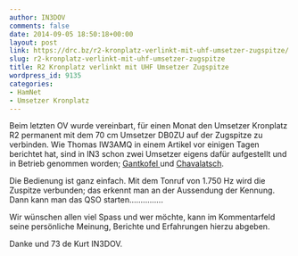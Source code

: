 ```yaml
---
author: IN3DOV
comments: false
date: 2014-09-05 18:50:18+00:00
layout: post
link: https://drc.bz/r2-kronplatz-verlinkt-mit-uhf-umsetzer-zugspitze/
slug: r2-kronplatz-verlinkt-mit-uhf-umsetzer-zugspitze
title: R2 Kronplatz verlinkt mit UHF Umsetzer Zugspitze
wordpress_id: 9135
categories:
- HamNet
- Umsetzer Kronplatz
---
```


Beim letzten OV wurde vereinbart, für einen Monat den Umsetzer Kronplatz R2 permanent mit dem 70 cm Umsetzer DB0ZU auf der Zugspitze zu verbinden. Wie Thomas IW3AMQ in einem Artikel vor einigen Tagen berichtet hat, sind in IN3 schon zwei Umsetzer eigens dafür aufgestellt und in Betrieb genommen worden; [Gantkofel ](https://drc.bz/zugspitzrele-70-cm-aus-suedtirol-erreichbar/)und [Chavalatsch](https://drc.bz/70-cm-zugspitzerelais-db0zu-nun-auch-aus-dem-vinschgau-erreichbar/).

Die Bedienung ist ganz einfach. Mit dem Tonruf von 1.750 Hz wird die Zuspitze verbunden; das erkennt man an der Aussendung der Kennung. Dann kann man das QSO starten...............

Wir wünschen allen viel Spass und wer möchte, kann im Kommentarfeld seine persönliche Meinung, Berichte und Erfahrungen hierzu abgeben.

Danke und 73 de Kurt IN3DOV.






